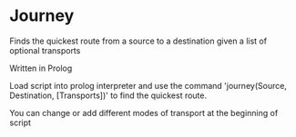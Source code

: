# Journey
Finds the quickest route from a source to a destination given a list of optional transports

Written in Prolog

Load script into prolog interpreter and use the command 'journey(Source, Destination, [Transports])' to find the quickest route.

You can change or add different modes of transport at the beginning of script
